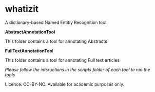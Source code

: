 # whatizit
A dictionary-based Named Entitiy Recognition tool

**AbstractAnnotationTool**
  
This folder contains a tool for annotating Abstracts



**FullTextAnnotationTool**

This folder contains a tool for annotating Full text articles


*Please follow the intsructions in the scripts folder of each tool to run the tools*

Licence: CC-BY-NC. Available for academic purposes only.
